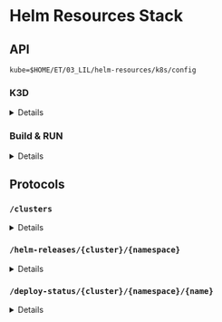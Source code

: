 # Helm Resources Stack

## API

`kube=$HOME/ET/03_LIL/helm-resources/k8s/config`

### K3D

<details>

```bash
k3d cluster create cluster-1 --network act
k3d kubeconfig write cluster-1 -o ${kube}
# server: https://k3d-cluster-1-serverlb:6443

kubectl --kubeconfig ${kube} config get-contexts
kubectl --kubeconfig ${kube} --context k3d-cluster-1 get ns
kubectl --kubeconfig ${kube} --context k3d-cluster-1 get deploy -A
```
</details>

### Build & RUN

<details>

`port=8081 git=1234 build='2021-11-11 15:30:00' kube=${kube} go run server.go`

```bash
cd api
docker build . -f ./ops/docker/app.dockerfile -t helm-resources-api
docker run --rm \
  --name api    \
  --network act \
  -p 8081:8081  \
  -e port=8081  \
  -e git=1234   \
  -e build=5678 \
  -e kube=/app/kubeconfig \
  -v ${kube}.docker:/app/kubeconfig \
  helm-resources-api:latest
docker exec -it api /bin/sh
```

</details>

## Protocols

### `/clusters`

<details>

```bash
curl -X GET 'http://localhost:8081/clusters'
```

```json
[{"name":"k3d-cluster-1","namespaces":["default","kube-system","kube-public","kube-node-lease"]}]
```

</details>



### `/helm-releases/{cluster}/{namespace}`

<details>

```bash
curl -X GET 'http://localhost:8081/helm-releases/k3d-cluster-1/kube-system'
```

```json
[
  {
    "namespace": "kube-system", "name": "traefik-crd", "chart": "traefik-crd", "version": "9.18.2", "status": { "code": 1, "desc": "deployed" }, "resources": {}
  },
  {
    "namespace": "kube-system", "name": "traefik", "chart": "traefik", "version": "9.18.2", "status": { "code": 1, "desc": "deployed" },
        "resources": { "workloads": [{ "kind": "Deployment", "namespace": "kube-system", "name": "traefik" }] }
  }
]

```
</details>


### `/deploy-status/{cluster}/{namespace}/{name}`

<details>

```bash
curl -X GET 'http://localhost:8081/deploy-status/k3d-cluster-1/kube-system/traefik'
```

```json
{"code":1,"desc":"ready 1/1"}
```
</details>
